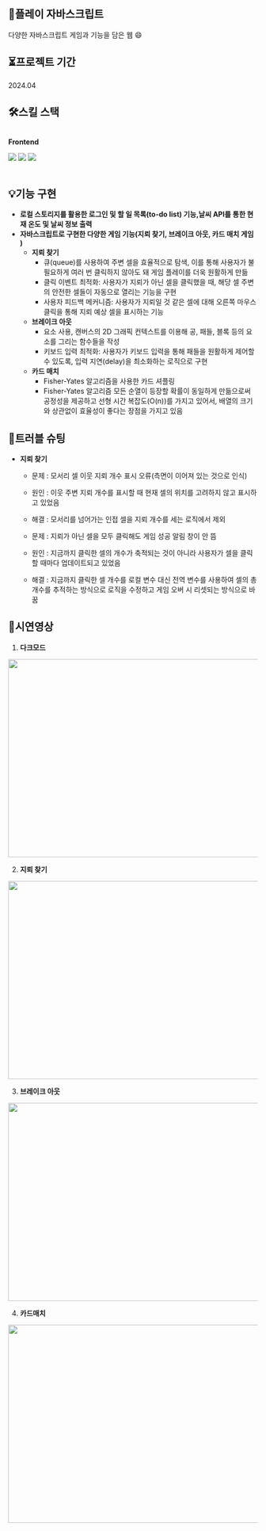 ## 📱플레이 자바스크립트
다양한 자바스크립트 게임과 기능을 담은 웹 :smile:

## ⏳프로젝트 기간 
2024.04

## 🛠️스킬 스택 
<div style="display:flex; flex-direction:column; align-items:flex-start;">
    <p><strong>Frontend</strong></p>
    <div>
        <img src="https://img.shields.io/badge/javascript-F7DF1E?style=flat-square&logo=javascript&logoColor=white">
        <img src="https://img.shields.io/badge/canvas-00C4CC?style=flat-square&logo=canvas&logoColor=white"> 
        <img src="https://img.shields.io/badge/netlify-00C7B7?style=flat-square&logo=netlify&logoColor=white"> 
    </div><br/>
</div>

## 💡기능 구현 
* **로컬 스토리지를 활용한 로그인 및 할 일 목록(to-do list) 기능,날씨 API를 통한 현재 온도 및 날씨 정보 출력**
* **자바스크립트로 구현한 다양한 게임 기능(지뢰 찾기, 브레이크 아웃, 카드 매치 게임 )**
  * **지뢰 찾기**
    * 큐(queue)를 사용하여 주변 셀을 효율적으로 탐색, 이를 통해 사용자가 불필요하게 여러 번 클릭하지 않아도 돼 게임 플레이를 더욱 원활하게 만듦
    * 클릭 이벤트 최적화: 사용자가 지뢰가 아닌 셀을 클릭했을 때, 해당 셀 주변의 안전한 셀들이 자동으로 열리는 기능을 구현
    * 사용자 피드백 메커니즘: 사용자가 지뢰일 것 같은 셀에 대해 오른쪽 마우스 클릭을 통해 지뢰 예상 셀을 표시하는 기능
  * **브레이크 아웃**
    * <canvas> 요소 사용, 캔버스의 2D 그래픽 컨텍스트를 이용해 공, 패들, 블록 등의 요소를 그리는 함수들을 작성
    * 키보드 입력 최적화: 사용자가 키보드 입력을 통해 패들을 원활하게 제어할 수 있도록, 입력 지연(delay)을 최소화하는 로직으로 구현
  * **카드 매치**
    * Fisher-Yates 알고리즘을 사용한 카드 셔플링
    * Fisher-Yates 알고리즘 모든 순열이 등장할 확률이 동일하게 만듦으로써 공정성을 제공하고 선형 시간 복잡도(O(n))를 가지고 있어서, 배열의 크기와 상관없이 효율성이 좋다는 장점을 가지고 있음


## 📌트러블 슈팅
* **지뢰 찾기**
  * 문제 : 모서리 셀 이웃 지뢰 개수 표시 오류(측면이 이어져 있는 것으로 인식)
  * 원인 : 이웃 주변 지뢰 개수를 표시할 때 현재 셀의 위치를 고려하지 않고 표시하고 있었음
  * 해결 : 모서리를 넘어가는 인접 셀을 지뢰 개수를 세는 로직에서 제외

  * 문제 : 지뢰가 아닌 셀을 모두 클릭해도 게임 성공 알림 창이 안 뜸
  * 원인 : 지금까지 클릭한 셀의 개수가 축적되는 것이 아니라 사용자가 셀을 클릭할 때마다 업데이트되고 있었음
  * 해결 : 지금까지 클릭한 셀 개수를 로컬 변수 대신 전역 변수를 사용하여 셀의 총개수를 추적하는 방식으로 로직을 수정하고 게임 오버 시 리셋되는 방식으로 바꿈

## 📌시연영상 
 1. **다크모드** 
<p align="left">
  <img src="https://github.com/doyi0107/starting_plant/assets/93458143/cf7a5c3f-f104-48c8-a126-e32fe5eccfa8" width="700" height="400">
</p>

 2. **지뢰 찾기**
<p align="left">
  <img src="https://github.com/doyi0107/starting_plant/assets/93458143/a3edcf28-3d55-4d02-94c5-f8ec2c03fba5" width="700" height="400">
</p>

 3. **브레이크 아웃**
<p align="left">
  <img src="https://github.com/doyi0107/starting_plant/assets/93458143/2288541a-0a06-4013-8474-874b55334273" width="700" height="400">
</p>

 4. **카드매치**
<p align="left">
  <img src="https://github.com/doyi0107/starting_plant/assets/93458143/f237d2aa-d9bd-4415-9a6a-f58a88455bc4" width="700" height="400">
</p>








